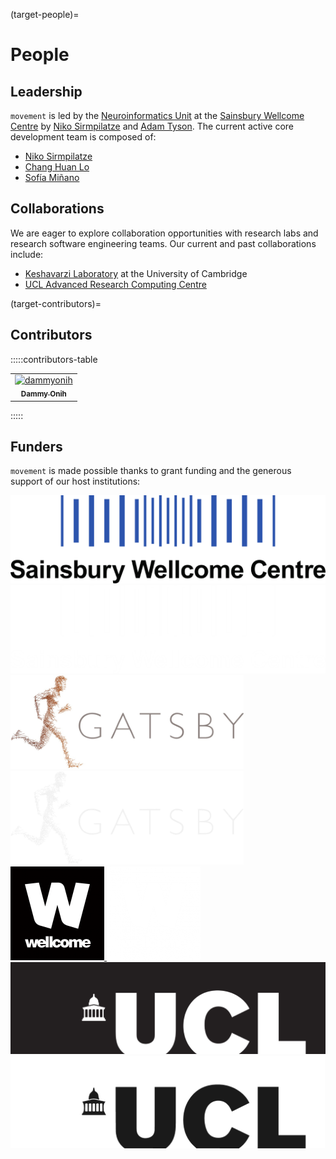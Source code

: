 (target-people)=
# People

## Leadership
`movement` is led by the [Neuroinformatics Unit](https://neuroinformatics.dev/) at the
[Sainsbury Wellcome Centre](https://www.sainsburywellcome.org/web/) by [Niko Sirmpilatze](https://github.com/niksirbi) and
[Adam Tyson](https://github.com/adamltyson).
The current active core development team is composed of:
- [Niko Sirmpilatze](https://github.com/niksirbi)
- [Chang Huan Lo](https://github.com/lochhh)
- [Sofía Miñano](https://github.com/sfmig)

## Collaborations
We are eager to explore collaboration opportunities with research labs and research software engineering teams.
Our current and past collaborations include:
- [Keshavarzi Laboratory](https://www.keshavarzilab.com/) at the University of Cambridge
- [UCL Advanced Research Computing Centre](https://www.ucl.ac.uk/advanced-research-computing/advanced-research-computing-centre)

(target-contributors)=
## Contributors
:::::contributors-table
<!-- ======================= AUTO: REPOSITORY CONTRIBUTORS =======================
This section contains contributors who have committed to the movement repository.
This is automatically updated via GitHub Actions and should not be modified. 
=============================================================================== -->
<!-- readme: contributors -start -->
<!-- readme: contributors -end -->

<!-- ===================== MANUAL: OTHER GITHUB CONTRIBUTORS =====================
This section contains other manually added contributors (on GitHub) who have not 
contributed to the movement repository, but have contributed in other ways (e.g. by 
providing sample data, or by actively participating in discussions).
=============================================================================== -->
<!-- readme: Sepidak,sannatitus,lkatsouri,athenaakrami,dimokaramanlis,shailajaAkella,mehulrastogi,NeuroDuan,roaldarbol -start -->
<!-- readme: Sepidak,sannatitus,lkatsouri,athenaakrami,dimokaramanlis,shailajaAkella,mehulrastogi,NeuroDuan,roaldarbol -end -->

<!-- =================== MANUAL: OTHER NON-GITHUB CONTRIBUTORS ===================
This section contains other manually added contributors (not on GitHub) who have not 
contributed to the movement repository, but have contributed in other ways (e.g. by 
providing sample data, or by actively participating in discussions).
=============================================================================== -->
<table>
	<tbody>
		<tr>
            <td align="center">
                <a href="https://www.sainsburywellcome.org/web/people/dammy-onih">
                    <img src="https://www.sainsburywellcome.org/web/sites/default/files/styles/thumbnail_scale_and_crop/public/2018-12/dammy.jpg" width="100;" alt="dammyonih"/>
                    <br />
                    <sub><b>Dammy Onih</b></sub>
                </a>
            </td>
        </tr>
    </tbody>
</table>
:::::

## Funders
`movement` is made possible thanks to grant funding and the generous support of our host institutions:

<div class="things-in-a-row">
    <a href="https://www.sainsburywellcome.org/" target="_blank">
        <img src="../_static/light-logo-swc.png" alt="Sponsors" class="only-light img-sponsor-large"/>
        <img src="../_static/dark-logo-swc.png" alt="Sponsors" class="only-dark img-sponsor-large"/>
    </a>
    <a href="https://www.ucl.ac.uk/gatsby/gatsby-computational-neuroscience-unit" target="_blank">
        <img src="../_static/light-logo-gatsby.png" alt="Sponsors" class="only-light img-sponsor-large"/>
        <img src="../_static/dark-logo-gatsby.png" alt="Sponsors" class="only-dark img-sponsor-large"/>
    </a>
    <a href="https://wellcome.org" target="_blank">
        <img src="../_static/light-wellcome-logo.png" alt="Sponsors" class="only-light img-sponsor-large"/>
        <img src="../_static/dark-wellcome-logo.png" alt="Sponsors" class="only-dark img-sponsor-large"/>
    </a>
    <a href="https://www.ucl.ac.uk/" target="_blank">
        <img src="../_static/light-logo-ucl.png" alt="Sponsors" class="only-light img-sponsor-large"/>
        <img src="../_static/dark-logo-ucl.png" alt="Sponsors" class="only-dark img-sponsor-large"/>
    </a>
</div>
